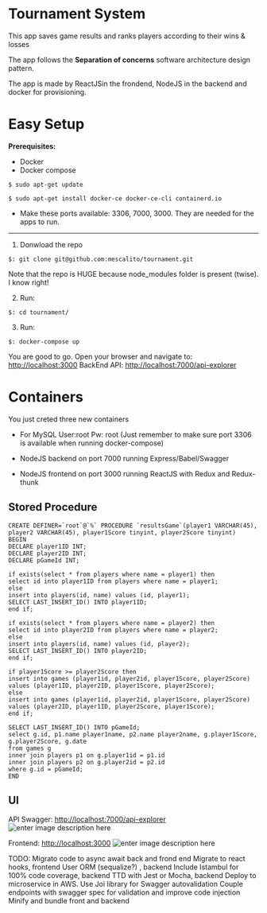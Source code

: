 
# Tournament System

This app saves game results and ranks players according to their wins & losses

The app follows the **Separation of concerns** software architecture design pattern.

The app is made by ReactJSin the frondend, NodeJS in the backend and docker for provisioning.

# Easy Setup

**Prerequisites:**
 - Docker
 - Docker compose
```
$ sudo apt-get update
```
```
$ sudo apt-get install docker-ce docker-ce-cli containerd.io
```
 - Make these ports available: 3306, 7000, 3000. They are needed for the apps to run.

----

1. Donwload the repo
```
$: git clone git@github.com:mescalito/tournament.git
```

Note that the repo is HUGE because node_modules folder is present (twise). I know right!

 2. Run:
```
$: cd tournament/
````

3. Run:
```
$: docker-compose up
```

You are good to go. Open your browser and navigate to:
[http://localhost:3000](http://localhost:3000)
BackEnd API:
[http://localhost:7000/api-explorer](http://localhost:7000/api-explorer)


# Containers

You just creted three new containers
- For MySQL
User:root
Pw: root
(Just remember to make sure port 3306 is available when running docker-compose)

- NodeJS backend on port 7000 running Express/Babel/Swagger

- NodeJS frontend on port 3000 running ReactJS with Redux and Redux-thunk

## Stored Procedure

    CREATE DEFINER=`root`@`%` PROCEDURE `resultsGame`(player1 VARCHAR(45), player2 VARCHAR(45), player1Score tinyint, player2Score tinyint)
    BEGIN
    DECLARE player1ID INT;
    DECLARE player2ID INT;
    DECLARE pGameId INT;
    
    if exists(select * from players where name = player1) then
    select id into player1ID from players where name = player1;
    else
    insert into players(id, name) values (id, player1);
    SELECT LAST_INSERT_ID() INTO player1ID;
    end if;
    
    if exists(select * from players where name = player2) then
    select id into player2ID from players where name = player2;
    else
    insert into players(id, name) values (id, player2);
    SELECT LAST_INSERT_ID() INTO player2ID;
    end if;
    
    if player1Score >= player2Score then
    insert into games (player1id, player2id, player1Score, player2Score)
    values (player1ID, player2ID, player1Score, player2Score);
    else
    insert into games (player1id, player2id, player1Score, player2Score)
    values (player2ID, player1ID, player2Score, player1Score);
    end if;
    
    SELECT LAST_INSERT_ID() INTO pGameId;
    select g.id, p1.name player1name, p2.name player2name, g.player1Score, g.player2Score, g.date
    from games g
    inner join players p1 on g.player1id = p1.id
    inner join players p2 on g.player2id = p2.id
    where g.id = pGameId;
    END

## UI

API Swagger: [http://localhost:7000/api-explorer](http://localhost:7000/api-explorer)
![enter image description here](https://i.ibb.co/6NTDHy4/backend.png)

Frontend: [http://localhost:3000](http://localhost:3000)
![enter image description here](https://i.ibb.co/1mVySws/frontend.png)

TODO:
Migrato code to async await back and frond end
Migrate to react hooks, frontend
User ORM (sequalize?) , backend
Include Istambul for 100% code coverage, backend
TTD with Jest or Mocha, backend
Deploy to microservice in AWS.
Use Joi library for Swagger autovalidation
Couple endpoints with swagger spec for validation and improve code injection
Minify and bundle front and backend

